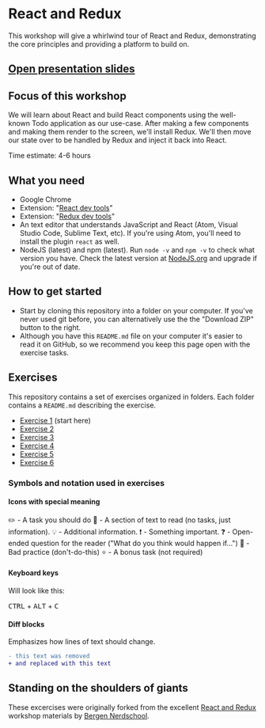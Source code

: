 # React and Redux

This workshop will give a whirlwind tour of React and Redux, demonstrating the core principles and providing a platform to build on.

## [Open presentation slides](https://docs.google.com/presentation/d/1yUYziXzROl1q3AbBZkiqujzneW9pF279gfTCnhoXGrM/edit?usp=sharing)

## Focus of this workshop
We will learn about React and build React components using the well-known Todo application as our use-case. After making a few components and making them render to the screen, we'll install Redux. We'll then move our state over to be handled by Redux and inject it back into React.

Time estimate: 4-6 hours

## What you need
-	Google Chrome
  - Extension: "[React dev tools](https://chrome.google.com/webstore/detail/react-developer-tools/fmkadmapgofadopljbjfkapdkoienihi)"
  - Extension: "[Redux dev tools](https://chrome.google.com/webstore/detail/redux-devtools/lmhkpmbekcpmknklioeibfkpmmfibljd)"
-	An text editor that understands JavaScript and React (Atom, Visual Studio Code, Sublime Text, etc). If you're using Atom, you'll need to install the plugin `react` as well.
-	NodeJS (latest) and npm (latest). Run `node -v` and `npm -v` to check what version you have. Check the latest version at [NodeJS.org](https://nodejs.org/en/) and upgrade if you're out of date.

## How to get started

* Start by cloning this repository into a folder on your computer. If you've never used git before, you can alternatively use the the "Download ZIP" button to the right.
* Although you have this `README.md` file on your computer it's easier to read it on GitHub, so we recommend you keep this page open with the exercise tasks.

## Exercises
This repository contains a set of exercises organized in folders. Each folder contains a `README.md` describing the exercise.

- [Exercise 1](exercise-1/) (start here)
- [Exercise 2](exercise-2/)
- [Exercise 3](exercise-3/)
- [Exercise 4](exercise-4/)
- [Exercise 5](exercise-5/)
- [Exercise 6](exercise-6/)

### Symbols and notation used in exercises

#### Icons with special meaning

:pencil2: - A task you should do
:book: - A section of text to read (no tasks, just information).
:bulb: - Additional information.
:exclamation: - Something important.
:question: - Open-ended question for the reader ("What do you think would happen if...")
:poop: - Bad practice (don't-do-this)
:star: - A bonus task (not required)

#### Keyboard keys

Will look like this:

<kbd>CTRL</kbd> + <kbd>ALT</kbd> + <kbd>C</kbd>

#### Diff blocks

Emphasizes how lines of text should change.

```diff
- this text was removed
+ and replaced with this text
```

## Standing on the shoulders of giants
These excercises were originally forked from the excellent [React and Redux](https://github.com/nerdschoolbergen/react) workshop materials by [Bergen Nerdschool](https://nerdschoolbergen.github.io/home/).
